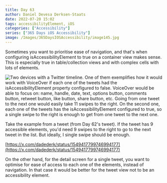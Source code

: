 ```yaml
---
title: Day 63
author: Daniel Devesa Derksen-Staats
date: 2022-07-20 15:02
tags: accessibilityElement, iOS
categories: ["Accessibility"]
series: ["365 Days iOS Accessibility"]
image: /Images/365DaysIOSAccessibility/image145.jpg
---
```


Sometimes you want to prioritise ease of navigation, and that's when configuring isAccessibilityElement to true on a container view makes sense. This is especially true in table/collection views and with complex cells with lots of elements.

![Two devices with a Twitter timeline. One of them exemplifies how it would work with VoiceOver if each one of the tweets had the isAccessibilityElement property configured to false. VoiceOver would be able to focus on: name, handle, date, text, options button, comments button, retweet button, like button, share button, etc. Going from one tweet to the next one would easily take 11 swipes to the right. On the second one, each one of the tweets has the isAccessibilityElement configured to true, so a single swipe to the right is enough to get from one tweet to the next one.](/Images/365DaysIOSAccessibility/image145.jpg)

Take the example from a tweet (from Day 62's tweet). If the tweet has 9 accessible elements, you'd need 9 swipes to the right to go to the next tweet in the list. But ideally, I single swipe should be enough. 

[https://x.com/dadederk/status/1549417799746994177](https://x.com/dadederk/status/1549417799746994177)

On the other hand, for the detail screen for a single tweet, you want to optimise for ease of access to each one of the elements, instead of navigation. In that case it would be better for the tweet view not to be an accessibility element.



